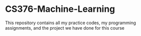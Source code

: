 # CS376-Machine-Learning
This repository contains all my practice codes, my programming assignments, and the project we have done for this course
